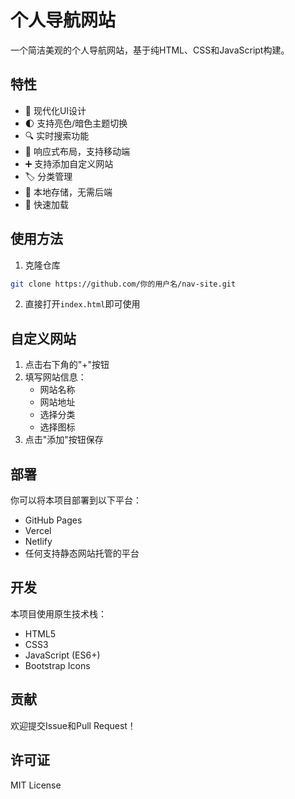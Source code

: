 # 个人导航网站

一个简洁美观的个人导航网站，基于纯HTML、CSS和JavaScript构建。

## 特性

- 🎨 现代化UI设计
- 🌓 支持亮色/暗色主题切换
- 🔍 实时搜索功能
- 📱 响应式布局，支持移动端
- ➕ 支持添加自定义网站
- 🏷️ 分类管理
- 💾 本地存储，无需后端
- 🚀 快速加载

## 使用方法

1. 克隆仓库
```bash
git clone https://github.com/你的用户名/nav-site.git
```

2. 直接打开`index.html`即可使用

## 自定义网站

1. 点击右下角的"+"按钮
2. 填写网站信息：
   - 网站名称
   - 网站地址
   - 选择分类
   - 选择图标
3. 点击"添加"按钮保存

## 部署

你可以将本项目部署到以下平台：

- GitHub Pages
- Vercel
- Netlify
- 任何支持静态网站托管的平台

## 开发

本项目使用原生技术栈：

- HTML5
- CSS3
- JavaScript (ES6+)
- Bootstrap Icons

## 贡献

欢迎提交Issue和Pull Request！

## 许可证

MIT License 